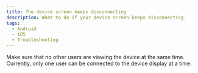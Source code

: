 ```yaml
---
title: The device screen keeps disconnecting
description: What to do if your device screen keeps disconnecting.
tags:
  - Android
  - iOS
  - Troubleshooting
---
```


Make sure that no other users are viewing the device at the same time. Currently, only one user can be connected to the device display at a time.
